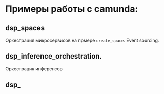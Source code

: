 # Примеры работы с camunda:

## dsp_spaces
Оркестрация микросервисов на прмере `create_space`. Event sourcing.

## dsp_inference_orchestration.
Оркестрация инференсов

## dsp_